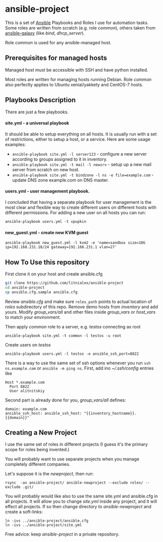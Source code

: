 # ansible-project
This is a set of [Ansible](http://docs.ansible.com/ansible/index.html) Playbooks and Roles I use for automation tasks.
Some roles are written from scratch (e.g. role *common*), others taken from [ansible-galaxy](https://galaxy.ansible.com/) (like *bind*, *dhcp_server*).

Role *common* is used for any ansible-managed host.


## Prerequisites for managed hosts
Managed host must be accessible with SSH and have python installed.

Most roles are written for managing hosts running Debian. 
Role *common* also perfectly applies to Ubuntu xenial/yakkety and CentOS-7 hosts.


## Playbooks Description
There are just a few playbooks.

#### site.yml - a universal playbook
It should be able to setup everything on all hosts.
It is usually run with a set of restrictions, either to setup a host, or a service.
Here are some usage examples:

* `ansible-playbook site.yml -l server123` - configure a new server according to groups assigned to it in inventory.
* `ansible-playbook site.yml -t mail -l newsrv` - setup up a new mail server from scratch on new host.
* `ansible-playbook site.yml -t bindzone -l ns -e file=example.com` - update DNS zone example.com on DNS master.

#### users.yml - user management playbook.
I concluded that having a separate playbook for user management is the most clear and flexible way to create different users on different hosts with different permissions.
For adding a new user on all hosts you can run: 
```
ansible-playbook users.yml -t vpupkin
```
#### new_guest.yml - create new KVM guest 
    ansible-playbook new_guest.yml -l kvm2 -e 'name=sandbox size=10G ip=192.168.231.18/24 gateway=192.168.231.1 vlan=27'

## How To Use this repository
First clone it on your host and create ansible.cfg
```bash
git clone https://github.com/litnialex/ansible-project
cd ansible-project
cp ansible.cfg.sample ansible.cfg
```

Review  *ansible.cfg* and make sure `roles_path` points to actual location of *roles* subdirectory of this repo.
Remove demo hosts from *inventory* and add yours.
Modify *group_vars/all* and other files inside *group_vars* or *host_vars* to match your environment.

Then apply *common* role to a server, e.g. *testos* connecting as root
```
ansible-playbook site.yml -t common -l testos -u root
```

Create users on *testos*
```
ansible-playbook users.yml -l testos -e ansible_ssh_port=8822
```

There is a way to use the same set of ssh options whenever you run `ssh ns.example.com` or `ansible -m ping ns`.
First, add ino *~/.ssh/config* entries like
```
Host *.example.com
  Port 8822
  User alitnitskiy
```

Second part is already done for you, *group_vars/all* defines:
```
domain: example.com
ansible_ssh_host: ansible_ssh_host: "{{inventory_hostname}}.{{domain}}"
```

## Creating a New Project
I use the same set of roles in different projects (I guess it's the primary scope for roles being invented.)

You will probably want to use separate projects when you manage completely different companies. 

Let's suppose it is the *newproject*, then run:
```
rsync  -av ansible-project/ ansible-newproject --exclude roles/ --exclude .git/
```

You will probably would like also to use the same site.yml and ansible.cfg in all projects.
It will allow you to change *site.yml* inside any project, and it will effect all projects.
If so then change directory to *ansible-newproject* and create a soft-links:
```
ln -ivs ../ansible-project/ansible.cfg
ln -ivs ../ansible-project/site.yml
```

Free advice: keep *ansible-project* in a private repository.

